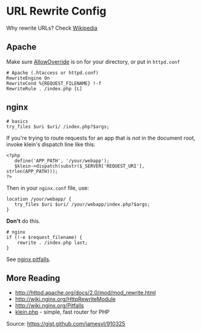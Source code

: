 # URL Rewrite Config

Why rewrite URLs? Check [Wikipedia](http://en.wikipedia.org/wiki/Rewrite_engine)

## Apache

Make sure [AllowOverride](http://httpd.apache.org/docs/2.0/mod/core.html#allowoverride) is on for your directory, or put in `httpd.conf`

    # Apache (.htaccess or httpd.conf)
    RewriteEngine On
    RewriteCond %{REQUEST_FILENAME} !-f
    RewriteRule . /index.php [L] 

## nginx

    # basics
    try_files $uri $uri/ /index.php?$args;

If you're trying to route requests for an app that is *not* in the document root, invoke klein's dispatch line like this:

    <?php
       define('APP_PATH', '/your/webapp');
       $klein->dispatch(substr($_SERVER['REQUEST_URI'], strlen(APP_PATH)));
    ?>

Then in your `nginx.conf` file, use:

    location /your/webapp/ {
       try_files $uri $uri/ /your/webapp/index.php?$args;
    }

**Don't** do this.

    # nginx
    if (!-e $request_filename) {
        rewrite . /index.php last;
    }

See [nginx pitfalls](http://wiki.nginx.org/Pitfalls).

## More Reading
  * http://httpd.apache.org/docs/2.0/mod/mod_rewrite.html
  * http://wiki.nginx.org/HttpRewriteModule
  * http://wiki.nginx.org/Pitfalls
  * [klein.php](https://github.com/chriso/klein.php) - simple, fast router for PHP

Source: https://gist.github.com/jamesvl/910325
